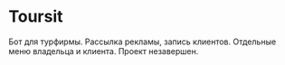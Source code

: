 # Toursit
Бот для турфирмы. Рассылка рекламы, запись клиентов. Отдельные меню владельца и клиента.
Проект незавершен. 
